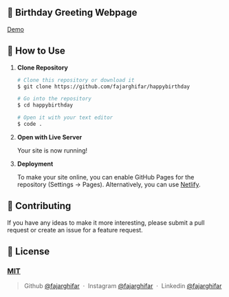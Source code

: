 ## 🎉 Birthday Greeting Webpage 

[Demo](https://happybirthday21st.netlify.app/)

## 🚀 How to Use

1.  **Clone Repository**

    ```bash
    # Clone this repository or download it
    $ git clone https://github.com/fajarghifar/happybirthday

    # Go into the repository
    $ cd happybirthday

    # Open it with your text editor
    $ code .
    ```

2. **Open with Live Server**

    Your site is now running!

3. **Deployment**

    To make your site online, you can enable GitHub Pages for the repository (Settings -> Pages). Alternatively, you can use [Netlify](https://www.netlify.com/).

## 📝 Contributing

If you have any ideas to make it more interesting, please submit a pull request or create an issue for a feature request.

## 🤝 License

### [MIT](LICENSE)

> Github [@fajarghifar](https://github.com/AnandaSheva) &nbsp;&middot;&nbsp;
> Instagram [@fajarghifar](https://instagram.com/shevaananda_) &nbsp;&middot;&nbsp;
> Linkedin [@fajarghifar](https://www.linkedin.com/in/anandasheva/)

